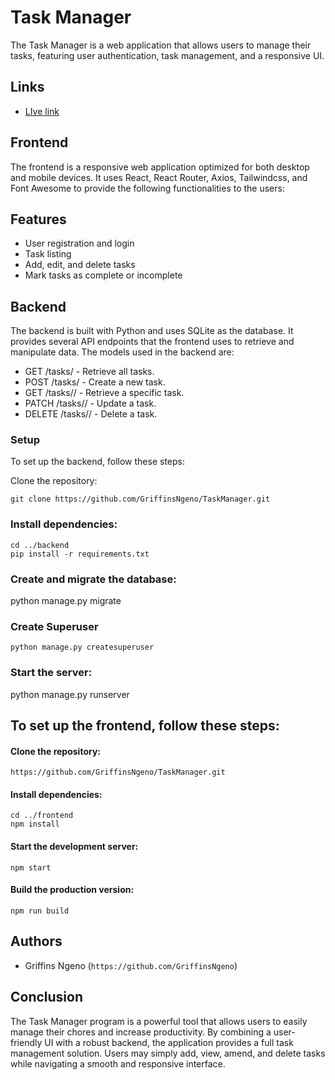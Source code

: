 # Task Manager
The Task Manager is a web application that allows users to manage their tasks, featuring user authentication, task management, and a responsive UI.

##  Links
- [LIve link](https://task-manager-rho-six.vercel.app/)


## Frontend
The frontend is a responsive web application optimized for both desktop and mobile devices. It uses React, React Router, Axios, Tailwindcss, and Font Awesome to provide the following functionalities to the users:

## Features

- User registration and login
- Task listing
- Add, edit, and delete tasks
- Mark tasks as complete or incomplete


## Backend
The backend is built with Python and uses SQLite as the database. It provides several API endpoints that the frontend uses to retrieve and manipulate data. The models used in the backend are:

- GET /tasks/ - Retrieve all tasks.
- POST /tasks/ - Create a new task.
- GET /tasks/<id>/ - Retrieve a specific task.
- PATCH /tasks/<id>/ - Update a task.
- DELETE /tasks/<id>/ - Delete a task.

### Setup
To set up the backend, follow these steps:

Clone the repository:
       
    git clone https://github.com/GriffinsNgeno/TaskManager.git
                
### Install dependencies:

    cd ../backend
    pip install -r requirements.txt

### Create and migrate the database:

   python manage.py migrate

### Create Superuser

    python manage.py createsuperuser

### Start the server:

   python manage.py runserver

## To set up the frontend, follow these steps:
#### Clone the repository:

    https://github.com/GriffinsNgeno/TaskManager.git

#### Install dependencies:

    cd ../frontend
    npm install

#### Start the development server:

    npm start

#### Build the production version:

    npm run build

## Authors
- Griffins Ngeno (`https://github.com/GriffinsNgeno`)

## Conclusion
The Task Manager program is a powerful tool that allows users to easily manage their chores and increase productivity. By combining a user-friendly UI with a robust backend, the application provides a full task management solution. Users may simply add, view, amend, and delete tasks while navigating a smooth and responsive interface.